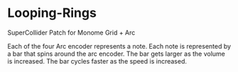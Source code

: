 # Looping-Rings

SuperCollider Patch for Monome Grid + Arc

Each of the four Arc encoder represents a note.
Each note is represented by a bar that spins around the arc encoder.
The bar gets larger as the volume is increased.
The bar cycles faster as the speed is increased.
